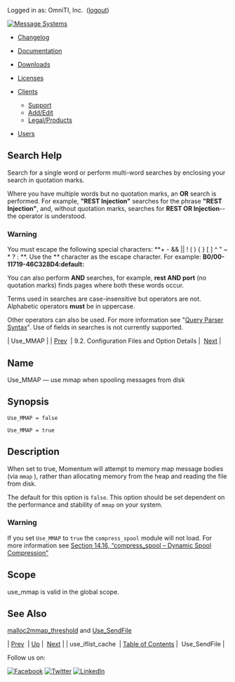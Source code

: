 Logged in as: OmniTI, Inc.  ([logout](https://support.messagesystems.com/logout.php))

[![Message Systems](https://support.messagesystems.com/images/ms-white205.png)](https://support.messagesystems.com/start.php) 

*   [Changelog](https://support.messagesystems.com/start.php?show=changelog)
*   [Documentation](https://support.messagesystems.com/docs/)
*   [Downloads](https://support.messagesystems.com/start.php)

*   [Licenses](https://support.messagesystems.com/license_summary.php)
*   <a href="">Clients</a>
    *   [Support](https://support.messagesystems.com/cs.php)
    *   [Add/Edit](https://support.messagesystems.com/edit_client.php)
    *   [Legal/Products](https://support.messagesystems.com/edit_products.php)
*   [Users](https://support.messagesystems.com/edit_customer.php)

## Search Help

Search for a single word or perform multi-word searches by enclosing your search in quotation marks.

Where you have multiple words but no quotation marks, an **OR** search is performed. For example, **"REST Injection"** searches for the phrase **"REST Injection"**, and, without quotation marks, searches for **REST OR Injection**--the operator is understood.

### Warning

You must escape the following special characters: **+ - && || ! ( ) { } [ ] ^ " ~ * ? : \**. Use the **\** character as the escape character. For example: **B0/00-11719-46C328D4\:default\:**

You can also perform **AND** searches, for example, **rest AND port** (no quotation marks) finds pages where both these words occur.

Terms used in searches are case-insensitive but operators are not. Alphabetic operators **must** be in uppercase.

Other operators can also be used. For more information see "[Query Parser Syntax](https://lucene.apache.org/core/old_versioned_docs/versions/3_0_0/queryparsersyntax.html)". Use of fields in searches is not currently supported.

| Use_MMAP |
| [Prev](conf.ref.use_iflist_cache.php)  | 9.2. Configuration Files and Option Details |  [Next](conf.ref.use_sendfile.php) |

<a name="conf.ref.use_mmap"></a>
## Name

Use_MMAP — use mmap when spooling messages from disk

## Synopsis

`Use_MMAP = false`

`Use_MMAP = true`

<a name="idp7114032"></a>
## Description

When set to true, Momentum will attempt to memory map message bodies (via `mmap` ), rather than allocating memory from the heap and reading the file from disk.

The default for this option is `false`. This option should be set dependent on the performance and stability of `mmap` on your system.

### Warning

If you set `Use_MMAP` to `true` the `compress_spool` module will not load. For more information see [Section 14.16, “compress_spool – Dynamic Spool Compression”](modules.compress_spool.php "14.16. compress_spool – Dynamic Spool Compression")

<a name="idp7120336"></a>
## Scope

use_mmap is valid in the global scope.

<a name="idp7121968"></a>
## See Also

[malloc2mmap_threshold](conf.ref.malloc2mmap_threshold.php "malloc2mmap_threshold") and [Use_SendFile](conf.ref.use_sendfile.php "Use_SendFile")

| [Prev](conf.ref.use_iflist_cache.php)  | [Up](conf.ref.files.php) |  [Next](conf.ref.use_sendfile.php) |
| use_iflist_cache  | [Table of Contents](index.php) |  Use_SendFile |

Follow us on:

[![Facebook](https://support.messagesystems.com/images/icon-facebook.png)](http://www.facebook.com/messagesystems) [![Twitter](https://support.messagesystems.com/images/icon-twitter.png)](http://twitter.com/#!/MessageSystems) [![LinkedIn](https://support.messagesystems.com/images/icon-linkedin.png)](http://www.linkedin.com/company/message-systems)